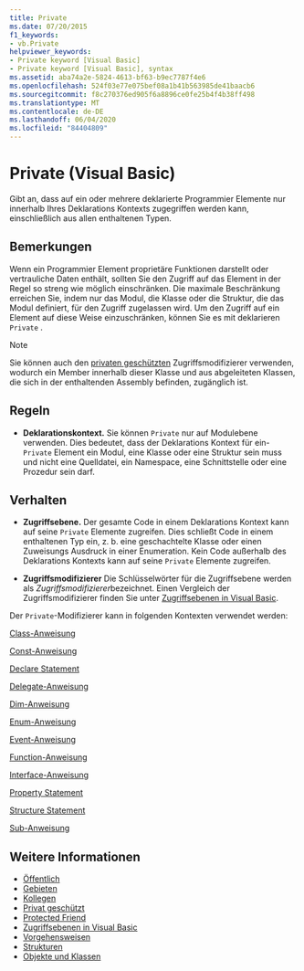 ```yaml
---
title: Private
ms.date: 07/20/2015
f1_keywords:
- vb.Private
helpviewer_keywords:
- Private keyword [Visual Basic]
- Private keyword [Visual Basic], syntax
ms.assetid: aba74a2e-5824-4613-bf63-b9ec7787f4e6
ms.openlocfilehash: 524f03e77e075bef08a1b41b563985de41baacb6
ms.sourcegitcommit: f8c270376ed905f6a8896ce0fe25b4f4b38ff498
ms.translationtype: MT
ms.contentlocale: de-DE
ms.lasthandoff: 06/04/2020
ms.locfileid: "84404809"
---
```

# <a name="private-visual-basic"></a>Private (Visual Basic)
Gibt an, dass auf ein oder mehrere deklarierte Programmier Elemente nur innerhalb Ihres Deklarations Kontexts zugegriffen werden kann, einschließlich aus allen enthaltenen Typen.  
  
## <a name="remarks"></a>Bemerkungen  
 Wenn ein Programmier Element proprietäre Funktionen darstellt oder vertrauliche Daten enthält, sollten Sie den Zugriff auf das Element in der Regel so streng wie möglich einschränken. Die maximale Beschränkung erreichen Sie, indem nur das Modul, die Klasse oder die Struktur, die das Modul definiert, für den Zugriff zugelassen wird. Um den Zugriff auf ein Element auf diese Weise einzuschränken, können Sie es mit deklarieren `Private` .  

> [!NOTE]
> Sie können auch den [privaten geschützten](private-protected.md) Zugriffsmodifizierer verwenden, wodurch ein Member innerhalb dieser Klasse und aus abgeleiteten Klassen, die sich in der enthaltenden Assembly befinden, zugänglich ist.

## <a name="rules"></a>Regeln  

- **Deklarationskontext.** Sie können `Private` nur auf Modulebene verwenden. Dies bedeutet, dass der Deklarations Kontext für ein- `Private` Element ein Modul, eine Klasse oder eine Struktur sein muss und nicht eine Quelldatei, ein Namespace, eine Schnittstelle oder eine Prozedur sein darf.  
  
## <a name="behavior"></a>Verhalten  
  
- **Zugriffsebene.** Der gesamte Code in einem Deklarations Kontext kann auf seine `Private` Elemente zugreifen. Dies schließt Code in einem enthaltenen Typ ein, z. b. eine geschachtelte Klasse oder einen Zuweisungs Ausdruck in einer Enumeration. Kein Code außerhalb des Deklarations Kontexts kann auf seine `Private` Elemente zugreifen.  
  
- **Zugriffsmodifizierer** Die Schlüsselwörter für die Zugriffsebene werden als *Zugriffsmodifizierer*bezeichnet. Einen Vergleich der Zugriffsmodifizierer finden Sie unter [Zugriffsebenen in Visual Basic](../../programming-guide/language-features/declared-elements/access-levels.md).  
  
 Der `Private`-Modifizierer kann in folgenden Kontexten verwendet werden:  
  
 [Class-Anweisung](../statements/class-statement.md)  
  
 [Const-Anweisung](../statements/const-statement.md)  
  
 [Declare Statement](../statements/declare-statement.md)  
  
 [Delegate-Anweisung](../statements/delegate-statement.md)  
  
 [Dim-Anweisung](../statements/dim-statement.md)  
  
 [Enum-Anweisung](../statements/enum-statement.md)  
  
 [Event-Anweisung](../statements/event-statement.md)  
  
 [Function-Anweisung](../statements/function-statement.md)  
  
 [Interface-Anweisung](../statements/interface-statement.md)  
  
 [Property Statement](../statements/property-statement.md)  
  
 [Structure Statement](../statements/structure-statement.md)  
  
 [Sub-Anweisung](../statements/sub-statement.md)  
  
## <a name="see-also"></a>Weitere Informationen

- [Öffentlich](public.md)
- [Gebieten](protected.md)
- [Kollegen](friend.md)
- [Privat geschützt](./private-protected.md)
- [Protected Friend](./protected-friend.md)
- [Zugriffsebenen in Visual Basic](../../programming-guide/language-features/declared-elements/access-levels.md)
- [Vorgehensweisen](../../programming-guide/language-features/procedures/index.md)
- [Strukturen](../../programming-guide/language-features/data-types/structures.md)
- [Objekte und Klassen](../../programming-guide/language-features/objects-and-classes/index.md)
